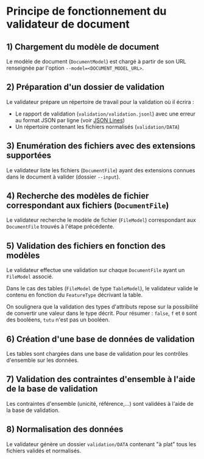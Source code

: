 
# Principe de fonctionnement du validateur de document

## 1) Chargement du modèle de document

Le modèle de document (`DocumentModel`) est chargé à partir de son URL renseignée par l'option `--model=<DOCUMENT_MODEL_URL>`.

## 2) Préparation d'un dossier de validation

Le validateur prépare un répertoire de travail pour la validation où il écrira :

* Le rapport de validation (`validation/validation.jsonl`) avec une erreur au format JSON par ligne (voir [JSON Lines](http://jsonlines.org/))
* Un répertoire contenant les fichiers normalisés (`validation/DATA`)

## 3) Enumération des fichiers avec des extensions supportées

Le validateur liste les fichiers (`DocumentFile`) ayant des extensions connues dans le document à valider (dossier `--input`).

## 4) Recherche des modèles de fichier correspondant aux fichiers (`DocumentFile`)

Le validateur recherche le modèle de fichier (`FileModel`) correspondant aux `DocumentFile` trouvés à l'étape précédente.

## 5) Validation des fichiers en fonction des modèles

Le validateur effectue une validation sur chaque `DocumentFile` ayant un `FileModel` associé.

Dans le cas des tables (`FileModel` de type `TableModel`), le validateur valide le contenu en fonction du `FeatureType` décrivant la table.

On soulignera que la validation des types d'attributs repose sur la possibilité de convertir une valeur dans le type décrit. Pour résumer : `false`, `f` et `0` sont des booléens, `tutu` n'est pas un booléen.

## 6) Création d'une base de données de validation

Les tables sont chargées dans une base de validation pour les contrôles d'ensemble sur les données.

## 7) Validation des contraintes d'ensemble à l'aide de la base de validation

Les contraintes d'ensemble (unicité, référence,...) sont validées à l'aide de la base de validation.

## 8) Normalisation des données

Le validateur génère un dossier `validation/DATA` contenant "à plat" tous les fichiers validés et normalisés.

